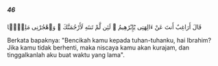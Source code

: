 ##### 46

<span class="ayah">قَالَ أَرَاغِبٌ أَنتَ عَنْ ءَالِهَتِى يَٰٓإِبْرَٰهِيمُ ۖ لَئِن لَّمْ تَنتَهِ لَأَرْجُمَنَّكَ ۖ وَٱهْجُرْنِى مَلِيًّۭا</span>

<span class="ayah_translation">Berkata bapaknya: "Bencikah kamu kepada tuhan-tuhanku, hai Ibrahim? Jika kamu tidak berhenti, maka niscaya kamu akan kurajam, dan tinggalkanlah aku buat waktu yang lama".</span>
